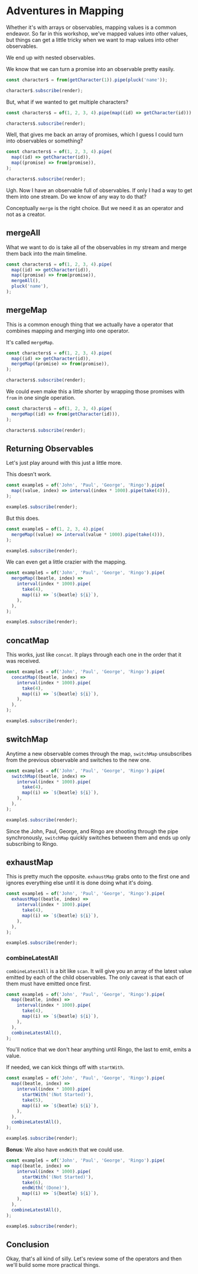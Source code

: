 # Adventures in Mapping

Whether it's with arrays or observables, mapping values is a common endeavor. So far in this workshop, we've mapped values into other values, but things can get a little tricky when we want to map values into other observables.

We end up with nested observables.

We know that we can turn a promise into an observable pretty easily.

```js
const character$ = from(getCharacter(1)).pipe(pluck('name'));

character$.subscribe(render);
```

But, what if we wanted to get multiple characters?

```js
const characters$ = of(1, 2, 3, 4).pipe(map((id) => getCharacter(id)));

characters$.subscribe(render);
```

Well, that gives me back an array of promises, which I guess I could turn into observables or something?

```js
const characters$ = of(1, 2, 3, 4).pipe(
  map((id) => getCharacter(id)),
  map((promise) => from(promise)),
);

characters$.subscribe(render);
```

Ugh. Now I have an observable full of observables. If only I had a way to get them into one stream. Do we know of any way to do that?

Conceptually `merge` is the right choice. But we need it as an operator and not as a creator.

## mergeAll

What we want to do is take all of the observables in my stream and merge them back into the main timeline.

```js
const characters$ = of(1, 2, 3, 4).pipe(
  map((id) => getCharacter(id)),
  map((promise) => from(promise)),
  mergeAll(),
  pluck('name'),
);
```

## mergeMap

This is a common enough thing that we actually have a operator that combines mapping and merging into one operator.

It's called `mergeMap`.

```js
const characters$ = of(1, 2, 3, 4).pipe(
  map((id) => getCharacter(id)),
  mergeMap((promise) => from(promise)),
);

characters$.subscribe(render);
```

We could even make this a little shorter by wrapping those promises with `from` in one single operation.

```js
const characters$ = of(1, 2, 3, 4).pipe(
  mergeMap((id) => from(getCharacter(id))),
);

characters$.subscribe(render);
```

## Returning Observables

Let's just play around with this just a little more.

This doesn't work.

```js
const example$ = of('John', 'Paul', 'George', 'Ringo').pipe(
  map((value, index) => interval(index * 1000).pipe(take(4))),
);

example$.subscribe(render);
```

But this does.

```js
const example$ = of(1, 2, 3, 4).pipe(
  mergeMap((value) => interval(value * 1000).pipe(take(4))),
);

example$.subscribe(render);
```

We can even get a little crazier with the mapping.

```js
const example$ = of('John', 'Paul', 'George', 'Ringo').pipe(
  mergeMap((beatle, index) =>
    interval(index * 1000).pipe(
      take(4),
      map((i) => `${beatle} ${i}`),
    ),
  ),
);

example$.subscribe(render);
```

## concatMap

This works, just like `concat`. It plays through each one in the order that it was received.

```js
const example$ = of('John', 'Paul', 'George', 'Ringo').pipe(
  concatMap((beatle, index) =>
    interval(index * 1000).pipe(
      take(4),
      map((i) => `${beatle} ${i}`),
    ),
  ),
);

example$.subscribe(render);
```

## switchMap

Anytime a new observable comes through the map, `switchMap` unsubscribes from the previous observable and switches to the new one.

```js
const example$ = of('John', 'Paul', 'George', 'Ringo').pipe(
  switchMap((beatle, index) =>
    interval(index * 1000).pipe(
      take(4),
      map((i) => `${beatle} ${i}`),
    ),
  ),
);

example$.subscribe(render);
```

Since the John, Paul, George, and Ringo are shooting through the pipe synchronously, `switchMap` quickly switches between them and ends up only subscribing to Ringo.

## exhaustMap

This is pretty much the opposite. `exhaustMap` grabs onto to the first one and ignores everything else until it is done doing what it's doing.

```js
const example$ = of('John', 'Paul', 'George', 'Ringo').pipe(
  exhaustMap((beatle, index) =>
    interval(index * 1000).pipe(
      take(4),
      map((i) => `${beatle} ${i}`),
    ),
  ),
);

example$.subscribe(render);
```

### combineLatestAll

`combineLatestAll` is a bit like `scan`. It will give you an array of the latest value emitted by each of the child observables. The only caveat is that each of them must have emitted once first.

```js
const example$ = of('John', 'Paul', 'George', 'Ringo').pipe(
  map((beatle, index) =>
    interval(index * 1000).pipe(
      take(4),
      map((i) => `${beatle} ${i}`),
    ),
  ),
  combineLatestAll(),
);
```

You'll notice that we don't hear anything until Ringo, the last to emit, emits a value.

If needed, we can kick things off with `startWith`.

```js
const example$ = of('John', 'Paul', 'George', 'Ringo').pipe(
  map((beatle, index) =>
    interval(index * 1000).pipe(
      startWith('(Not Started)'),
      take(5),
      map((i) => `${beatle} ${i}`),
    ),
  ),
  combineLatestAll(),
);

example$.subscribe(render);
```

**Bonus**: We also have `endWith` that we could use.

```js
const example$ = of('John', 'Paul', 'George', 'Ringo').pipe(
  map((beatle, index) =>
    interval(index * 1000).pipe(
      startWith('(Not Started)'),
      take(6),
      endWith('(Done)'),
      map((i) => `${beatle} ${i}`),
    ),
  ),
  combineLatestAll(),
);

example$.subscribe(render);
```

## Conclusion

Okay, that's all kind of silly. Let's review some of the operators and then we'll build some more practical things.
